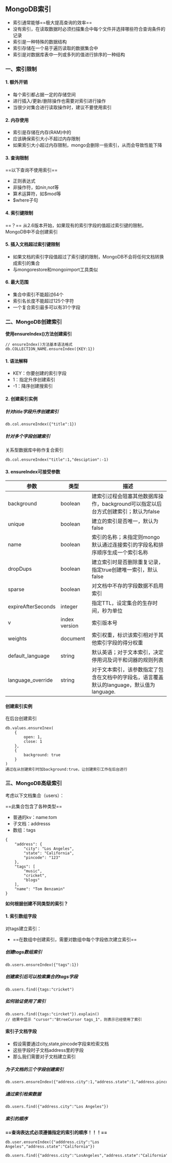 MongoDB索引
-----

* 索引通常能够==极大提高查询的效率==
* 没有索引，在读取数据时必须扫描集合中每个文件并选择哪些符合查询条件的记录
* 索引是一种特殊的数据结构
* 索引存储在一个易于遍历读取的数据集合中
* 索引是对数据库表中一列或多列的值进行排序的一种结构


### 一、索引限制
#### 1. 额外开销
* 每个索引都占据一定的存储空间
* 进行插入/更新/删除操作也需要对索引进行操作
* 当很少对集合进行读取操作时，建议不要使用索引

#### 2. 内存使用
* 索引是存储在内存(RAM)中的
* 应该确保索引大小不超过内存限制
* 如果索引大小超过内存限制，mongo会删除一些索引，从而会导致性能下降

#### 3. 查询限制
==以下查询不使用索引==
* 正则表达式
* 非操作符，如$nin,$not等
* 算术运算符，如$mod等
* $where子句

#### 4. 索引键限制
==？==
从2.6版本开始，如果现有的索引字段的值超过索引键的限制，MongoDB中不会创建索引

#### 5. 插入文档超过索引键限制
* 如果文档的索引字段值超过了索引键的限制，MongoDB不会将任何文档转换成索引的集合
* 与mongorestore和mongoimport工具类似

#### 6. 最大范围
* 集合中索引不能超过64个
* 索引名长度不能超过125个字符
* 一个复合索引最多可以有31个字段

### 二、MongoDB创建索引
**使用ensureIndex()方法创建索引**
```
// ensureIndex()方法基本语法格式
db.COLLECTION_NAME.ensureIndex({KEY:1})
```
#### 1. 语法解释
* KEY：你要创建的索引字段
* 1：指定升序创建索引
* -1：降序创建搜索引

#### 2. 创建索引实例
##### 针对title字段升序创建索引
```
db.col.ensureIndex({"title":1})
```
##### 针对多个字段创建索引
关系型数据库中称作复合索引
```
db.col.ensureIndex("title":1,"desciption":-1)
```

#### 3. ensureIndex可接受参数

参数 | 类型 | 描述
---|---|---
background | boolean | 建索引过程会阻塞其他数据库操作，background可以指定以后台方式创建索引；默认为false
unique | boolean | 建立的索引是否唯一，默认为false
name | boolean | 索引的名称；未指定则mongo默认通过连接索引的字段名和排序顺序生成一个索引名称
dropDups | boolean | 建立索引时是否删除重复记录，指定true创建唯一索引，默认false
sparse | boolean | 对文档中不存的字段数据不启用索引
expireAfterSeconds | integer | 指定TTL，设定集合的生存时间，秒为单位
v | index version | 索引版本号
weights | document | 索引权重，标识该索引相对于其他索引字段的得分权重
default_language | string | 默认英语；对于文本索引，决定停用词及词干和词器的规则列表
language_override | string | 对于文本索引，该参数指定了包含在文档中的字段名，语言覆盖默认的language，默认值为 language.

#### 创建索引实例
在后台创建索引
```
db.values.ensureInex(
    {
        open: 1,
        close: 1
    },
    {
        background: true
    }
)
通过在从创建索引时加background:true，让创建索引工作在后台进行
```

### 三、MongoDB高级索引
考虑以下文档集合（users）：

==此集合包含了各种类型==
* 普通的kv：name:tom
* 子文档：addresss
* 数组：tags
```
{     
	"address": {       
		"city": "Los Angeles",     
		"state": "California",    
		"pincode": "123"    
	},    
	"tags": [        
		"music",       
		"cricket",     
		"blogs"     
	],
	"name": "Tom Benzamin" 
} 
```
**如何根据创建不同类型的索引？**

#### 1. 索引数组字段
对tags建立索引：
* ==在数组中创建索引，需要对数组中每个字段依次建立索引==

##### 创建tags数组索引
```
db.users.ensureIndex({"tags":1})
```

##### 创建索引后可以检索集合的tags字段
```
db.users.find({tags:"cricket")
```

##### 如何验证使用了索引
```
db.users.find({tags:"circket"}).explain()
// 结果中显示 "cursor":"BtreeCursor tags_1"，则表示已经使用了索引
```

#### 索引子文档字段
* 假设需要通过city,state,pincode字段来检索文档
* 这些字段时子文档address里的字段
* 那么我们需要对子文档建立索引

##### 为子文档的三个字段创建索引
```
db.users.ensureIndex({"address.city":1,"address.state":1,"address.pincode":1})
```

##### 通过索引检索数据
```
db.users.find({"address.city":"Los Angeles"})
```

##### 索引的顺序
**==查询表达式必须遵循指定的索引的顺序！！！==**
```
db.user.ensureIndex({"adddress.city":"Los Angeles","address.state":"California"})
```
```
db.users.find({"address.city":"LosAngeles","address.state":"California","address.pincode":"123"})
```



